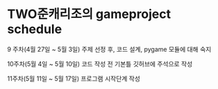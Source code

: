 # TWO준캐리조의  gameproject schedule

9 주차(4월 27일 ~ 5월 3일) 주제 선정 후, 코드 설계, pygame 모듈에 대해 숙지

10주차(5월 4일 ~ 5월 10일) 코드 작성 전 기본틀 깃허브에 주석으로 작성 

11주차(5월 11일 ~ 5월 17일)  프로그램 시작단계 작성

